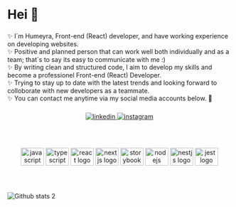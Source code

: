 
<h1 align="left">Hei 👋</h1>

###

<p align="left">✨ I´m Humeyra, Front-end (React) developer, and have working experience on developing websites.<br>
✨ Positive and planned person that can work well both individually and as a team; that´s to say its easy to communicate with me :)<br>
✨ By writing clean and structured code, I aim to develop my skills and become a professionel Front-end (React) Developer.<br> 
✨ Trying to stay up to date with the latest trends and looking forward to colloborate with new developers as a teammate.<br>
✨ You can contact me anytime via my social media accounts below. 👋</p>

###

<div align="center">
<a href="https://www.linkedin.com/in/humeyra-aydogdu-00a389257/" target="_blank">
<img src=https://img.shields.io/badge/linkedin-%231E77B5.svg?&style=for-the-badge&logo=linkedin&logoColor=white alt=linkedin style="margin-bottom: 5px;" />
</a>
  <a href="https://www.instagram.com/humeyr_aydogdu/">
<img src=https://img.shields.io/badge/instagram-%23000000.svg?&style=for-the-badge&logo=instagram&logoColor=white alt=instagram style="margin-bottom: 5px;" />
</a>
  
</div><br><br>



###

<div align="center">
  <img src="https://cdn.jsdelivr.net/gh/devicons/devicon/icons/javascript/javascript-original.svg" height="40" width="52" alt="javascript logo"  />
  <img src="https://cdn.jsdelivr.net/gh/devicons/devicon/icons/typescript/typescript-original.svg" height="40" width="52" alt="typescript logo"  />
  <img src="https://cdn.jsdelivr.net/gh/devicons/devicon/icons/react/react-original.svg" height="40" width="52" alt="react logo"  />
  <img src="https://cdn.jsdelivr.net/gh/devicons/devicon/icons/nextjs/nextjs-original.svg" height="40" width="52" alt="nextjs logo"  />
  <img src="https://cdn.jsdelivr.net/gh/devicons/devicon/icons/storybook/storybook-original.svg" height="40" width="52" alt="storybook logo"  />
  <img src="https://cdn.jsdelivr.net/gh/devicons/devicon/icons/nodejs/nodejs-original.svg" height="40" width="52" alt="nodejs logo"  />
  <img src="https://cdn.jsdelivr.net/gh/devicons/devicon/icons/nestjs/nestjs-plain.svg" height="40" width="52" alt="nestjs logo"  />
  <img src="https://cdn.jsdelivr.net/gh/devicons/devicon/icons/jest/jest-plain.svg" height="40" width="52" alt="jest logo"  />
</div><br><br>

###

![Github stats 2](https://github-readme-stats.vercel.app/api?username=Humeyr&show_icons=true&theme=radical)
